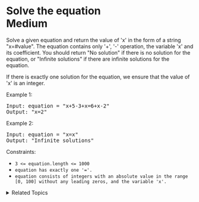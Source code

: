 # Solve the equation<br> Medium

Solve a given equation and return the value of 'x' in the form of a string "x=#value". The equation contains only '+', '-' operation, the variable 'x' and its coefficient. You should return "No solution" if there is no solution for the equation, or "Infinite solutions" if there are infinite solutions for the equation.

If there is exactly one solution for the equation, we ensure that the value of 'x' is an integer.

Example 1:

<pre>
Input: equation = "x+5-3+x=6+x-2"
Output: "x=2"
</pre>

Example 2:

<pre>
Input: equation = "x=x"
Output: "Infinite solutions"
</pre>

Constraints:

- `3 <= equation.length <= 1000`
- `equation has exactly one '='.`
- `equation consists of integers with an absolute value in the range [0, 100] without any leading zeros, and the variable 'x'.`

<details>

<summary> Related Topics </summary>

-   `String`
-   `Caculator`
-		`Math`

</details>